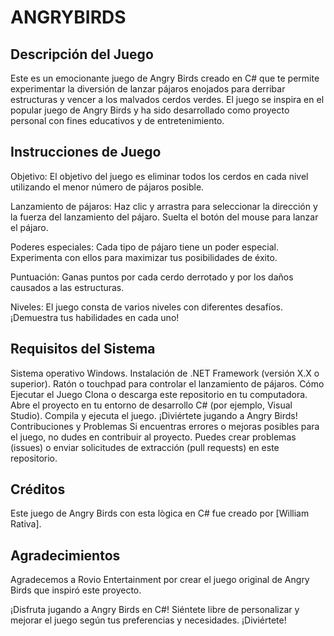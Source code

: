 # ANGRYBIRDS

## Descripción del Juego
Este es un emocionante juego de Angry Birds creado en C# que te permite experimentar la diversión de lanzar pájaros enojados para derribar estructuras y vencer a los malvados cerdos verdes. El juego se inspira en el popular juego de Angry Birds y ha sido desarrollado como proyecto personal con fines educativos y de entretenimiento.

## Instrucciones de Juego
Objetivo: El objetivo del juego es eliminar todos los cerdos en cada nivel utilizando el menor número de pájaros posible.

Lanzamiento de pájaros: Haz clic y arrastra para seleccionar la dirección y la fuerza del lanzamiento del pájaro. Suelta el botón del mouse para lanzar el pájaro.

Poderes especiales: Cada tipo de pájaro tiene un poder especial. Experimenta con ellos para maximizar tus posibilidades de éxito.

Puntuación: Ganas puntos por cada cerdo derrotado y por los daños causados a las estructuras.

Niveles: El juego consta de varios niveles con diferentes desafíos. ¡Demuestra tus habilidades en cada uno!

## Requisitos del Sistema
Sistema operativo Windows.
Instalación de .NET Framework (versión X.X o superior).
Ratón o touchpad para controlar el lanzamiento de pájaros.
Cómo Ejecutar el Juego
Clona o descarga este repositorio en tu computadora.
Abre el proyecto en tu entorno de desarrollo C# (por ejemplo, Visual Studio).
Compila y ejecuta el juego.
¡Diviértete jugando a Angry Birds!
Contribuciones y Problemas
Si encuentras errores o mejoras posibles para el juego, no dudes en contribuir al proyecto. Puedes crear problemas (issues) o enviar solicitudes de extracción (pull requests) en este repositorio.

## Créditos
Este juego de Angry Birds con esta lògica en C# fue creado por [William Rativa]. 


## Agradecimientos
Agradecemos a Rovio Entertainment por crear el juego original de Angry Birds que inspiró este proyecto.

¡Disfruta jugando a Angry Birds en C#! Siéntete libre de personalizar y mejorar el juego según tus preferencias y necesidades. ¡Diviértete!
